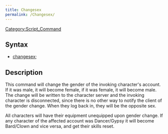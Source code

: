 ```yaml
---
title: Changesex
permalink: /Changesex/
---
```


[Category:Script_Command](/Category:Script_Command "wikilink")

Syntax
------

-   [changesex](/changesex "wikilink");

Description
-----------

This command will change the gender of the invoking character's account. If it was male, it will become female, if it was female, it will become male. The change will be written to the character server and the invoking character is disconnected, since there is no other way to notify the client of the gender change. When they log back in, they will be the opposite sex.

All characters will have their equipment unequipped upon gender change. If any character of the affected account was Dancer/Gypsy it will become Bard/Clown and vice versa, and get their skills reset.